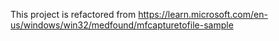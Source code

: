 This project is refactored from https://learn.microsoft.com/en-us/windows/win32/medfound/mfcapturetofile-sample
